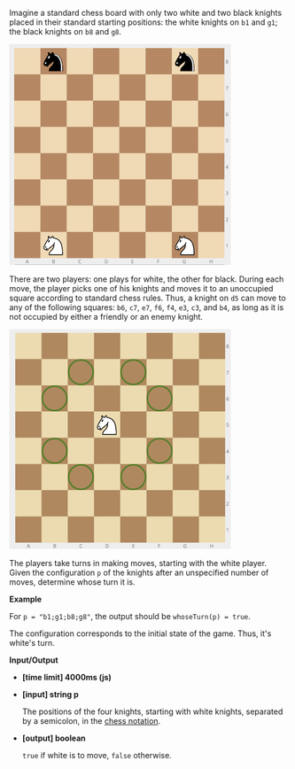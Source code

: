 ﻿Imagine a standard chess board with only two white and two black knights placed in their standard starting positions: the white knights on `b1` and `g1`; the black knights on `b8` and `g8`.

![](images/initial_pos.png)

There are two players: one plays for white, the other for black. During each move, the player picks one of his knights and moves it to an unoccupied square according to standard chess rules. Thus, a knight on `d5` can move to any of the following squares: `b6`, `c7`, `e7`, `f6`, `f4`, `e3`, `c3`, and `b4`, as long as it is not occupied by either a friendly or an enemy knight.

![](images/knight.jpg)

The players take turns in making moves, starting with the white player. Given the configuration `p` of the knights after an unspecified number of moves, determine whose turn it is.

**Example**

For `p = "b1;g1;b8;g8"`, the output should be
`whoseTurn(p) = true`.

The configuration corresponds to the initial state of the game. Thus, it's white's turn.

**Input/Output**

*   **[time limit] 4000ms (js)**

*   **[input] string p**

    The positions of the four knights, starting with white knights, separated by a semicolon, in the [chess notation](keyword://chess-notation).

*   **[output] boolean**

    `true` if white is to move, `false` otherwise.